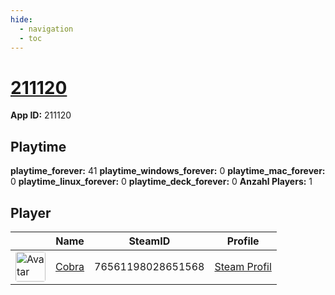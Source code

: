 ```yaml
---
hide:
  - navigation
  - toc
---
```

# <a href="https://steamdb.info/app/211120">211120</a>

**App ID:** 211120

## Playtime

**playtime_forever:** 41
**playtime_windows_forever:** 0
**playtime_mac_forever:** 0
**playtime_linux_forever:** 0
**playtime_deck_forever:** 0
**Anzahl Players:** 1
## Player

<table id="charts-table" class="display" style="width:100%">
            <thead>
                <tr>
                    <th></th>
                    <th>Name</th>
                    <th>SteamID</th>
                    <th>Profile</th>
                </tr>
            </thead>
            <tbody>
        <tr>
<td><a href="https://steamcommunity.com/id/MasterCobra/" target="_blank"><img src="https://avatars.steamstatic.com/3c5fb53c689fc5ff3c994f355a8a96a9ab9fca33_full.jpg" alt="Avatar" style="width:48px;height:48px;border-radius:4px;"></a></td><td><a href="/player/76561198028651568">Cobra</a></td><td>76561198028651568</td><td><a href="https://steamcommunity.com/id/MasterCobra/" target="_blank">Steam Profil</a></td></tr>
</tbody>
</table>
